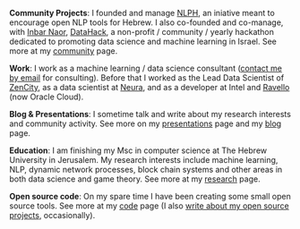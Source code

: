 <!-- I like to code, do data science, research and help create, stir and manage interesting things the require cooperation and several people to achieve. I'm learning how to do all these things, and I think I'll always be learning how to do them, so I'm trying to enjoy the practice and the process. :) -->

**Community Projects**: I founded and manage [NLPH](https://github.com/NLPH/NLPH), an iniative meant to encourage open NLP tools for Hebrew. I also co-founded and co-manage, with [Inbar Naor](https://www.linkedin.com/in/inbar-naor-6b973a50/), [DataHack], a non-profit / community / yearly hackathon dedicated to promoting data science and machine learning in Israel. See more at my [community][Community] page.

**Work**: I work as a machine learning / data science consultant ([contact me by email](mailto:shay.palachy@gmail.com) for consulting). Before that I worked as the Lead Data Scientist of [ZenCity], as a data scientist at [Neura], and as a developer at Intel and [Ravello]  (now Oracle Cloud).

**Blog & Presentations**: I sometime talk and write about my research interests and community activity. See more on my [presentations](/presentations.html) page and my [blog](/blog.html) page.

**Education**: I am finishing my Msc in computer science at The Hebrew University in Jerusalem. My research interests include machine learning, NLP, dynamic network processes, block chain systems and other areas in both data science and game theory. See more at my [research][Research] page.

**Open source code**: On my spare time I have been creating some small open source tools. See more at my [code][Code] page (I also [write about my open source projects](/blog.html), occasionally).


[ZenCity]: http://zencity.io/
[Neura]: http://www.theneura.com/
[Ravello]: http://www.ravellosystems.com
[DataHack]: http://datahack-il.com
[Community]: /community.html
[Code]: /code.html
[Research]: /research.html
